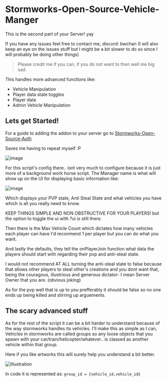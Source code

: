 # Stormworks-Open-Source-Vehicle-Manger

This is the second part of your Server! yay

If you have any issues feel free to contact me, discord: bwchan (I will also keep an eye on the issues stuff but I might be a bit slower to do so since I will probably be doing other things)

> Please credit me if you can, if you do not want to then well me big sad.

This handles more advanced functions like:
- Vehicle Manipulation
- Player data state toggles
- Player data
- Admin Vehicle Manipulation

## Lets get Started!

For a guide to adding the addon to your server go to [Stormworks-Open-Source-Auth](https://github.com/Bw-Chan/Stormworks-Open-Source-Auth)

Saves me having to repeat myself :P

![image](https://github.com/user-attachments/assets/d16a959f-61ef-499e-a6f5-d483bed6df3a)

For this script's config there.. isnt very much to configure because it is just more of a background work horse script.
The Manager name is what will show up on the UI for displaying basic information like:

![image](https://github.com/user-attachments/assets/cd2acb31-7758-415b-a727-e6e67506d2f9)

Which displays your PVP state, Anti Steal State and what vehicles you have which is all you really need to know.

KEEP THINGS SIMPLE AND NON OBSTRUCTIVE FOR YOUR PLAYERS! but the option to toggle the ui with ?ui is still there.

Then there is the Max Vehicle Count which dictates how many vehicles each player can have I'd reconmend 1 per player but you can do what you want.

And lastly the defaults, they tell the onPlayerJoin function what data the players should start with regarding their pvp and anti-steal state.

I would not recommend AT ALL turning the anti-steal state to false because that allows other players to steal other's creations and you dont want that, being the couragous, illustrious and generous dictator- I mean Server Owner that you are. (obvious joking)

As for the pvp well that is up to you prefferably it should be false so no one ends up being killed and stirring up arguements.

## The scary advanced stuff

As for the rest of the script it can be a bit harder to understand because of the way stormworks handles its vehicles.
I'll make this as simple as I can, Vehicles in stormworks are called groups so any loose objects that you spawn with your car/train/helicopter/whatever.. is classed as another vehicle within that group.

Here if you like artworks this will surely help you understand a bit better.

![Illustration](https://github.com/user-attachments/assets/8d5b23b8-a701-4c22-9f5e-5e4b317a92dd)

In code it is represented as: ` group_id = {vehicle_id,vehicle_id} `

